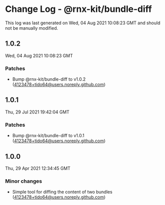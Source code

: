 # Change Log - @rnx-kit/bundle-diff

This log was last generated on Wed, 04 Aug 2021 10:08:23 GMT and should not be manually modified.

<!-- Start content -->

## 1.0.2

Wed, 04 Aug 2021 10:08:23 GMT

### Patches

- Bump @rnx-kit/bundle-diff to v1.0.2 (4123478+tido64@users.noreply.github.com)

## 1.0.1

Thu, 29 Jul 2021 19:42:04 GMT

### Patches

- Bump @rnx-kit/bundle-diff to v1.0.1 (4123478+tido64@users.noreply.github.com)

## 1.0.0

Thu, 29 Apr 2021 12:34:45 GMT

### Minor changes

- Simple tool for diffing the content of two bundles (4123478+tido64@users.noreply.github.com)
